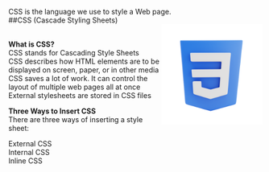 CSS is the language we use to style a Web page.<br>
##CSS (Cascade Styling Sheets) <br>
<img align='right' src="./css3.png" height='200px'>
<br>

**What is CSS?**<br>
CSS stands for Cascading Style Sheets<br>
CSS describes how HTML elements are to be displayed on screen, paper, or in other media<br>
CSS saves a lot of work. It can control the layout of multiple web pages all at once<br>
External stylesheets are stored in CSS files<br>

**Three Ways to Insert CSS**<br>
There are three ways of inserting a style sheet:<br>

External CSS<br>
Internal CSS<br>
Inline CSS<br>
